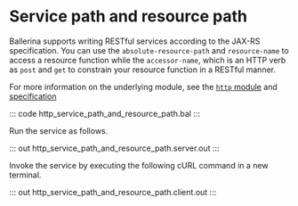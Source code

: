 # Service path and resource path

Ballerina supports writing RESTful services according to the JAX-RS specification. You can use the `absolute-resource-path` and `resource-name` to access a resource function while the `accessor-name`, which is an HTTP verb as `post` and `get` to constrain your resource function in a RESTful manner.

For more information on the underlying module, see the [`http` module](https://lib.ballerina.io/ballerina/http/latest/) and [specification](https://ballerina.io/spec/http/#222-service-base-path)

::: code http_service_path_and_resource_path.bal :::

Run the service as follows.

::: out http_service_path_and_resource_path.server.out :::

Invoke the service by executing the following cURL command in a new terminal.

::: out http_service_path_and_resource_path.client.out :::

